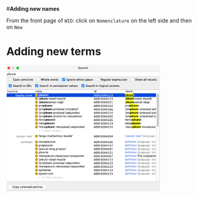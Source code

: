 #**Adding new names**

From the front page of `WID`: click on `Nomenclature` on the left side and then on `New`
# Adding new terms #



<img src="https://github.com/insect-morphology/Manual/blob/main/img/ProtegeSearch.png" alt="ProtegeSearch" width="80%"/>
